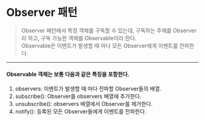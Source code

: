 # Observer 패턴
>Observer 패턴에서 특정 객체를 구독할 수 있는데, 구독하는 주체를 Observer라 하고, 구독 가능한 객체를 Observable이라 한다.<br>
Observable은 이벤트가 발생할 때 마다 모든 Observer에게 이벤트를 전파한다.
---

#### Observable 객체는 보통 다음과 같은 특징을 포함한다.
1. observers: 이벤트가 발생할 때 마다 전파할 Observer들의 배열.
2. subscribe(): Observer를 observers 배열에 추가한다.
3. unsubscribe(): observers 배열에서 Observer를 제거한다.
4. notify(): 등록된 모든 Observer들에게 이벤트를 전파한다.
